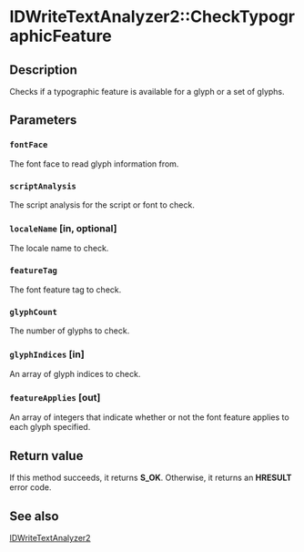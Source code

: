 # IDWriteTextAnalyzer2::CheckTypographicFeature

## Description

Checks if a typographic feature is available for a glyph or a set of glyphs.

## Parameters

### `fontFace`

The font face to read glyph information from.

### `scriptAnalysis`

The script analysis for the script or font to check.

### `localeName` [in, optional]

The locale name to check.

### `featureTag`

The font feature tag to check.

### `glyphCount`

The number of glyphs to check.

### `glyphIndices` [in]

An array of glyph indices to check.

### `featureApplies` [out]

An array of integers that indicate whether or not the font feature applies to each glyph specified.

## Return value

If this method succeeds, it returns **S_OK**. Otherwise, it returns an **HRESULT** error code.

## See also

[IDWriteTextAnalyzer2](https://learn.microsoft.com/windows/win32/api/dwrite_2/nn-dwrite_2-idwritetextanalyzer2)